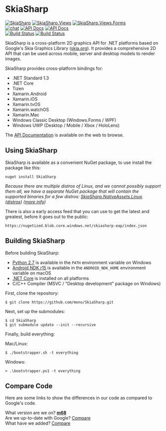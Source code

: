 # SkiaSharp

[![SkiaSharp](https://img.shields.io/nuget/vpre/SkiaSharp.svg?maxAge=2592000&label=SkiaSharp%20nuget)](https://www.nuget.org/packages/SkiaSharp)  [![SkiaSharp.Views](https://img.shields.io/nuget/vpre/SkiaSharp.Views.svg?maxAge=2592000&label=SkiaSharp.Views%20nuget)](https://www.nuget.org/packages/SkiaSharp.Views)  [![SkiaSharp.Views.Forms](https://img.shields.io/nuget/vpre/SkiaSharp.Views.Forms.svg?maxAge=2592000&label=SkiaSharp.Views.Forms%20nuget)](https://www.nuget.org/packages/SkiaSharp.Views.Forms)  
[![chat](https://img.shields.io/badge/chat-xamarin%2FXamarinComponents-E60256.svg)](https://gitter.im/xamarin/XamarinComponents)  [![API Docs](https://img.shields.io/badge/docs-api-1faece.svg)](https://docs.microsoft.com/en-us/dotnet/api/SkiaSharp)  [![API Docs](https://img.shields.io/badge/docs-guides-1faece.svg)](https://docs.microsoft.com/en-us/xamarin/graphics-games/skiasharp/)  
[![Build Status](https://dev.azure.com/devdiv/DevDiv/_apis/build/status/Xamarin/Components/SkiaSharp?branchName=master)](https://dev.azure.com/devdiv/DevDiv/_build/latest?definitionId=10789&branchName=master)  [![Build Status](https://dev.azure.com/xamarin/public/_apis/build/status/mono/SkiaSharp/SkiaSharp%20(Public)?branchName=master)](https://dev.azure.com/xamarin/public/_build/latest?definitionId=4&branchName=master)

SkiaSharp is a cross-platform 2D graphics API for .NET platforms based on Google's
Skia Graphics Library ([skia.org](https://skia.org/)). It provides a comprehensive 2D API that can
be used across mobile, server and desktop models to render images.

SkiaSharp provides cross-platform bindings for:

 - .NET Standard 1.3
 - .NET Core
 - Tizen
 - Xamarin.Android
 - Xamarin.iOS
 - Xamarin.tvOS
 - Xamarin.watchOS
 - Xamarin.Mac
 - Windows Classic Desktop (Windows.Forms / WPF)
 - Windows UWP (Desktop / Mobile / Xbox / HoloLens)

The [API Documentation](https://docs.microsoft.com/en-us/dotnet/api/SkiaSharp/) is
available on the web to browse.

## Using SkiaSharp

SkiaSharp is available as a convenient NuGet package, to use install the package like this:

```
nuget install SkiaSharp
```

_Because there are multiple distros of Linux, and we cannot possibly support them all, we have a separate NuGet package that will contain the supported binaries for a few distros: [SkiaSharp.NativeAssets.Linux](https://www.nuget.org/packages/SkiaSharp.NativeAssets.Linux). ([distros](https://github.com/mono/SkiaSharp/issues/453)) ([more info](https://github.com/mono/SkiaSharp/issues/312))_

There is also a early access feed that you can use to get the latest and greatest, before it goes out to the public:

```
https://nugetized.blob.core.windows.net/skiasharp-eap/index.json
```

## Building SkiaSharp

Before building SkiaSharp:

 * [Python 2.7](https://www.python.org/downloads) is available in the `PATH` environment variable on Windows
 * [Android NDK r15](https://developer.android.com/ndk/downloads/index.html) is available in the `ANDROID_NDK_HOME` environment variable on macOS
 * [.NET Core](https://www.microsoft.com/net/core) is installed on all platforms
 * C/C++ Compiler (MSVC / "Desktop development" package on Windows)

First, clone the repository:

    $ git clone https://github.com/mono/SkiaSharp.git

Next, set up the submodules:

    $ cd SkiaSharp
    $ git submodule update --init --recursive

Finally, build everything:

Mac/Linux:

    $ ./bootstrapper.sh -t everything

Windows:

    > .\bootstrapper.ps1 -t everything

## Compare Code

Here are some links to show the differences in our code as compared to Google's code.

What version are we on? [**m68**](https://github.com/google/skia/tree/chrome/m68)  
Are we up-to-date with Google? [Compare](https://github.com/mono/skia/compare/xamarin-mobile-bindings...google:chrome/m68)  
What have we added? [Compare](https://github.com/google/skia/compare/chrome/m68...mono:xamarin-mobile-bindings)  
